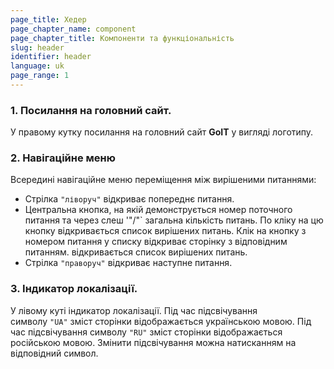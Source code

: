 ```yaml
---
page_title: Хедер
page_chapter_name: component
page_chapter_title: Компоненти та функціональність
slug: header
identifier: header
language: uk
page_range: 1
---
```

### 1. Посилання на головний сайт.[​](https://faq-qa.m.goit.global/ua/components-and-functionality/header#1-%D0%BF%D0%BE%D1%81%D0%B8%D0%BB%D0%B0%D0%BD%D0%BD%D1%8F-%D0%BD%D0%B0-%D0%B3%D0%BE%D0%BB%D0%BE%D0%B2%D0%BD%D0%B8%D0%B9-%D1%81%D0%B0%D0%B9%D1%82 "Direct link to heading")

У правому кутку посилання на головний сайт **GoIT** у вигляді логотипу.

### 2. Навігаційне меню[​](https://faq-qa.m.goit.global/ua/components-and-functionality/header#2-%D0%BD%D0%B0%D0%B2%D1%96%D0%B3%D0%B0%D1%86%D1%96%D0%B9%D0%BD%D0%B5-%D0%BC%D0%B5%D0%BD%D1%8E "Direct link to heading")

Всередині навігаційне меню переміщення між вирішеними питаннями:

* Стрілка `"ліворуч"` відкриває попереднє питання.
* Центральна кнопка, на якій демонструється номер поточного питання та через слеш '"/"` загальна кількість питань. По кліку на цю кнопку відкривається список вирішених питань. Клік на кнопку з номером питання у списку відкриває сторінку з відповідним питанням. відкривається список вирішених питань.
* Стрілка `"праворуч"` відкриває наступне питання.

### 3. Індикатор локалізації.[​](https://faq-qa.m.goit.global/ua/components-and-functionality/header#3-%D1%96%D0%BD%D0%B4%D0%B8%D0%BA%D0%B0%D1%82%D0%BE%D1%80-%D0%BB%D0%BE%D0%BA%D0%B0%D0%BB%D1%96%D0%B7%D0%B0%D1%86%D1%96%D1%97 "Direct link to heading")

У лівому куті індикатор локалізації. Під час підсвічування символу `"UA"` зміст сторінки відображається українською мовою. Під час підсвічування символу `"RU"` зміст сторінки відображається російською мовою. Змінити підсвічування можна натисканням на відповідний символ.